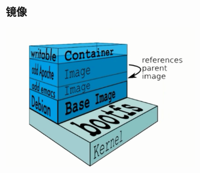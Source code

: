 # 镜像

<img src="./images/image-20220401084838534.png" alt="image-20220401084838534" style="zoom:80%;" />

